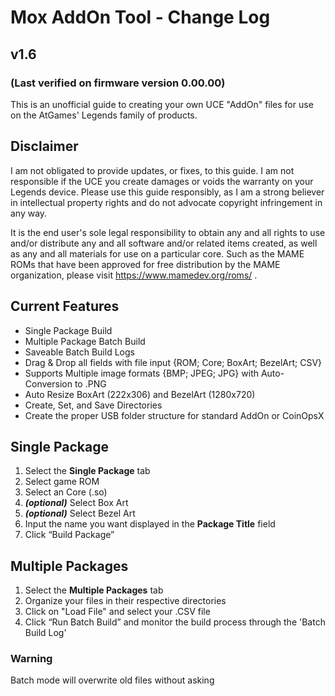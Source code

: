 # Mox AddOn Tool - Change Log

## v1.6

### (Last verified on firmware version 0.00.00)


This is an unofficial guide to creating your own UCE "AddOn" files for use on the AtGames' Legends family of products.


## Disclaimer
I am not obligated to provide updates, or fixes, to this guide. I am not responsible if the UCE you create damages or voids the warranty on your Legends device.  Please use this guide responsibly, as I am a strong believer in intellectual property rights and do not advocate copyright infringement in any way.

It is the end user's sole legal responsibility to obtain any and all rights to use and/or distribute any and all software and/or related items created, as well as any and all materials for use on a particular core.  Such as the MAME ROMs that have been approved for free distribution by the MAME organization, please visit https://www.mamedev.org/roms/ . 


## Current Features
- Single Package Build
- Multiple Package Batch Build
- Saveable Batch Build Logs
- Drag & Drop all fields with file input {ROM; Core; BoxArt; BezelArt; CSV}
- Supports Multiple image formats {BMP; JPEG; JPG} with Auto-Conversion to .PNG
- Auto Resize BoxArt (222x306) and BezelArt (1280x720)
- Create, Set, and Save Directories
- Create the proper USB folder structure for standard AddOn or CoinOpsX


## Single Package
1. Select the **Single Package** tab
1. Select game ROM
1. Select an Core (.so)
1. ***(optional)*** Select Box Art
1. ***(optional)*** Select Bezel Art
1. Input the name you want displayed in the **Package Title** field
1. Click “Build Package”


## Multiple Packages
1. Select the **Multiple Packages** tab
1. Organize your files in their respective directories
1. Click on "Load File" and select your .CSV file
1. Click “Run Batch Build” and monitor the build process through the 'Batch Build Log'



### Warning
Batch mode will overwrite old files without asking
